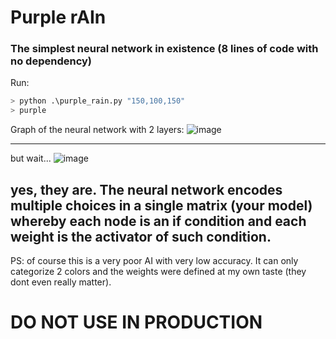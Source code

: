 # Purple rAIn
### The simplest neural network in existence (8 lines of code with no dependency)

Run:
``` python
> python .\purple_rain.py "150,100,150"
> purple
```

Graph of the neural network with 2 layers:
![image](https://user-images.githubusercontent.com/43297242/232598558-c963c7c7-7e41-46bf-bf11-3a8e8d08d020.png)

---

but wait...
![image](https://user-images.githubusercontent.com/43297242/232600976-d36de01a-65b8-408f-bf7c-5c39be8bd6b2.png)


yes, they are. The neural network encodes multiple choices in a single matrix (your model) whereby each node is an if condition and each weight is the activator of such condition.
---

PS: of course this is a very poor AI with very low accuracy. It can only categorize 2 colors and the weights were defined at my own taste (they dont even really matter).
# DO NOT USE IN PRODUCTION

